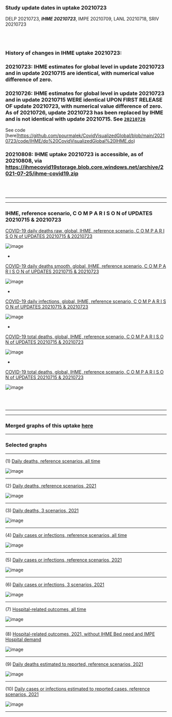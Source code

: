 ### Study update dates in uptake 20210723

DELP 20210723, **_IHME 20210723_**, IMPE 20210709, LANL 20210718, SRIV 20210723


<br/><br/>

### History of changes in IHME uptake 20210723: 

### 20210723: IHME estimates for global level in update 20210723 and in update 20210715 are identical, with numerical value difference of zero. 

### 20210726: IHME estimates for global level in update 20210723 and in update 20210715 WERE identical UPON FIRST RELEASE OF update 20210723, with numerical value difference of zero. As of 20210726, update 20210723 has been replaced by IHME and is not identical with update 20210715. See [`20210726`](https://github.com/pourmalek/CovidVisualizedGlobal/tree/main/20210726)

See code [here]https://github.com/pourmalek/CovidVisualizedGlobal/blob/main/20210723/code/IHME/do%20CovidVisualizedGlobal%20IHME.do)

### 20210808: IHME uptake 20210723 is accessible, as of 20210808, via https://ihmecovid19storage.blob.core.windows.net/archive/2021-07-25/ihme-covid19.zip

<br/><br/>


********
********

### IHME, reference scenario, C O M P A R I S O N of UPDATES 20210715 & 20210723

[COVID-19 daily deaths raw, global, IHME, reference scenario, C O M P A R I S O N of UPDATES 20210715 & 20210723](https://github.com/pourmalek/CovidVisualizedGlobal/blob/main/20210723/output/IHME/graph%20A1%20COVID-19%20daily%20deaths%20raw%2C%20reference%20scenario%2C%20global%2C%20IHME.pdf)

![image](https://user-images.githubusercontent.com/30849720/126860464-3af395e9-35b4-4fd9-968e-5454c849ea54.png)

*

[COVID-19 daily deaths smooth, global, IHME, reference scenario, C O M P A R I S O N of UPDATES 20210715 & 20210723](https://github.com/pourmalek/CovidVisualizedGlobal/blob/main/20210723/output/IHME/graph%20A2%20COVID-19%20daily%20deaths%20smooth%2C%20reference%20scenario%2C%20global%2C%20IHME.pdf)

![image](https://user-images.githubusercontent.com/30849720/126860484-cbb34c1d-af83-42d5-9be3-e83dc3eab1a1.png)

*

[COVID-19 daily infections, global, IHME, reference scenario, C O M P A R I S O N of UPDATES 20210715 & 20210723](https://github.com/pourmalek/CovidVisualizedGlobal/blob/main/20210723/output/IHME/graph%20A3%20COVID-19%20daily%20infections%2C%20reference%20scenario%2C%20global%2C%20IHME.pdf)

![image](https://user-images.githubusercontent.com/30849720/126860499-31908f2f-9f7d-429b-9532-71211ad2cada.png)

*

[COVID-19 total deaths, global, IHME, reference scenario, C O M P A R I S O N of UPDATES 20210715 & 20210723](https://github.com/pourmalek/CovidVisualizedGlobal/blob/main/20210723/output/IHME/graph%20A4%20COVID-19%20total%20deaths%2C%20reference%20scenario%2C%20global%2C%20IHME.pdf)

![image](https://user-images.githubusercontent.com/30849720/126860529-279e458a-0778-4f71-b09a-0ab07cc1753a.png)

*

[COVID-19 total deaths, global, IHME, reference scenario, C O M P A R I S O N of UPDATES 20210715 & 20210723](https://github.com/pourmalek/CovidVisualizedGlobal/blob/main/20210723/output/IHME/graph%20A5%20COVID-19%20total%20infections%2C%20reference%20scenario%2C%20global%2C%20IHME.pdf)

![image](https://user-images.githubusercontent.com/30849720/126860548-7957898f-e5dd-472d-8caa-4e4cb9692beb.png)

<br/><br/>

********
********


### Merged graphs of this uptake [here](https://github.com/pourmalek/CovidVisualizedGlobal/blob/main/20210723/graphs%20merge%2020210723.pdf)


****


### Selected graphs

****

(1) [Daily deaths, reference scenarios, all time](https://github.com/pourmalek/CovidVisualizedGlobal/blob/main/20210723/output/merge/graph%2011%20COVID-19%20daily%20deaths%2C%20global%2C%20reference%20scenarios%2C%20all%20time.pdf)

![image](https://user-images.githubusercontent.com/30849720/126873474-c4ae125b-f597-448e-bb88-f088df139d3c.png)

****

(2) [Daily deaths, reference scenarios, 2021](https://github.com/pourmalek/CovidVisualizedGlobal/blob/main/20210723/output/merge/graph%2012%20COVID-19%20daily%20deaths%2C%20global%2C%20reference%20scenarios%2C%202021.pdf)

![image](https://user-images.githubusercontent.com/30849720/126873496-5af00eac-a3c4-4229-b3bb-d98eb347c6c3.png)

****

(3) [Daily deaths, 3 scenarios, 2021](https://github.com/pourmalek/CovidVisualizedGlobal/blob/main/20210723/output/merge/graph%2014%20COVID-19%20daily%20deaths%2C%20global%2C%203%20scenarios%2C%202021.pdf)

![image](https://user-images.githubusercontent.com/30849720/126873518-ceb7dbbe-db94-417a-8aa1-c9d8453d6a6b.png)

****

(4) [Daily cases or infections, reference scenarios, all time](https://github.com/pourmalek/CovidVisualizedGlobal/blob/main/20210723/output/merge/graph%2021%20COVID-19%20daily%20cases%2C%20global%2C%20reference%20scenarios.pdf)

![image](https://user-images.githubusercontent.com/30849720/126873535-052329a1-8efd-4fd1-af85-572f326d3c53.png)

****

(5) [Daily cases or infections, reference scenarios, 2021](https://github.com/pourmalek/CovidVisualizedGlobal/blob/main/20210723/output/merge/graph%2022%20COVID-19%20daily%20cases%2C%20global%2C%20reference%20scenarios%2C%202021.pdf)

![image](https://user-images.githubusercontent.com/30849720/126873554-ffd58044-0949-4b8f-b32a-d9f75c71c5c8.png)

****

(6) [Daily cases or infections, 3 scenarios, 2021](https://github.com/pourmalek/CovidVisualizedGlobal/blob/main/20210723/output/merge/graph%2024%20COVID-19%20daily%20cases%2C%20global%2C%203%20scenarios%2C%202021%2C%20uncertainty.pdf)

![image](https://user-images.githubusercontent.com/30849720/126873573-d88bb51f-67e6-403e-8902-2e91d6a440b5.png)

****

(7) [Hospital-related outcomes, all time](https://github.com/pourmalek/CovidVisualizedGlobal/blob/main/20210723/output/merge/graph%2061%20COVID-19%20hospital-related%20outcomes.pdf)

![image](https://user-images.githubusercontent.com/30849720/126873592-0d3ad491-5f0e-4b35-b77b-1cc71fde86dc.png)

****

(8) [Hospital-related outcomes, 2021, without IHME Bed need and IMPE Hospital demand](https://github.com/pourmalek/CovidVisualizedGlobal/blob/main/20210723/output/merge/graph%2063%20COVID-19%20hospital-related%20outcomes%2C%20wo%20extremes%2C%202021.pdf)

![image](https://user-images.githubusercontent.com/30849720/126873605-5438120a-976f-437f-8fc7-6ab8e94c57b0.png)

****

(9) [Daily deaths estimated to reported, reference scenarios, 2021](https://github.com/pourmalek/CovidVisualizedGlobal/blob/main/20210723/output/merge/graph%2082%20COVID-19%20daily%20deaths%20estimated%20to%20reported%2C%20global%2C%20reference%20scenarios%2C%202021.pdf)

![image](https://user-images.githubusercontent.com/30849720/126873630-00470f7e-fca9-47de-bf5b-92320735c89f.png)

****

(10) [Daily cases or infections estimated to reported cases, reference scenarios, 2021](https://github.com/pourmalek/CovidVisualizedGlobal/blob/main/20210723/output/merge/graph%2084%20COVID-19%20daily%20cases%20estimated%20to%20reported%2C%20global%2C%20reference%20scenarios%2C%202021.pdf)

![image](https://user-images.githubusercontent.com/30849720/126873649-bed4e8bb-d018-4a4e-8847-2812c6f56708.png)

****

